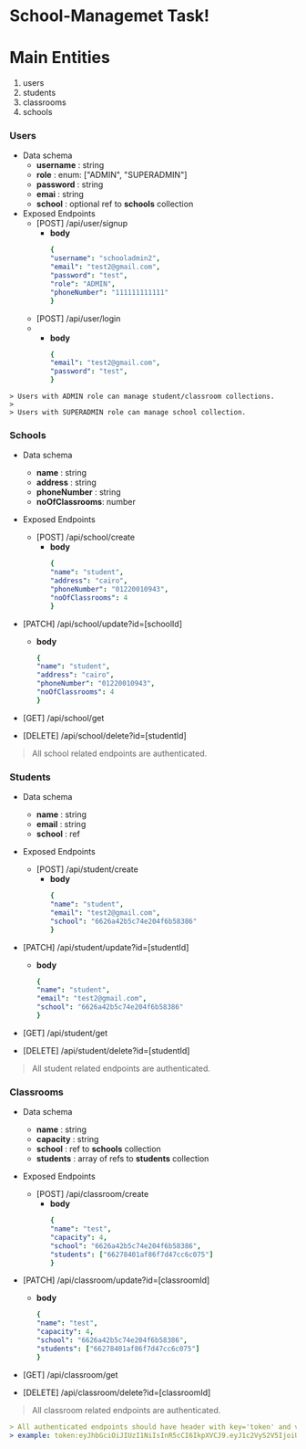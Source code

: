 # School-Managemet Task!

# Main Entities
1. users 
2. students 
3. classrooms
4. schools

### Users
* Data schema
	* **username** : string
	* **role** : enum: ["ADMIN", "SUPERADMIN"]
	* **password** : string
	* **emai** : string
	* **school** :  optional ref to **schools** collection
* Exposed Endpoints
  * [POST] /api/user/signup
	  * **body**
		```yaml
		{
		"username": "schooladmin2",
		"email": "test2@gmail.com",
		"password": "test",
		"role": "ADMIN",
		"phoneNumber": "111111111111"
		}
		```
  * [POST] /api/user/login
  * * **body**
		```yaml
		{
		"email": "test2@gmail.com",
		"password": "test",
		}
		```
```
> Users with ADMIN role can manage student/classroom collections.
>
> Users with SUPERADMIN role can manage school collection.
```

### Schools
* Data schema
	* **name** : string
	* **address** : string
	* **phoneNumber** :  string
	* **noOfClassrooms**: number
	
* Exposed Endpoints
  * [POST] /api/school/create
	  * **body**
		```yaml
		{
		"name": "student",
		"address": "cairo",
		"phoneNumber": "01220010943",
		"noOfClassrooms": 4
		}
		```
* [PATCH] /api/school/update?id=[schoolId]
	 * **body**
		```yaml
		{
		"name": "student",
		"address": "cairo",
		"phoneNumber": "01220010943",
		"noOfClassrooms": 4
		}
		```
* [GET] /api/school/get
* [DELETE] /api/school/delete?id=[studentId]
> All school related endpoints are authenticated.

### Students
* Data schema
	* **name** : string
	* **email** : string
	* **school** :  ref
	
* Exposed Endpoints
  * [POST] /api/student/create
	  * **body**
		```yaml
		{
		"name": "student",
		"email": "test2@gmail.com",
		"school": "6626a42b5c74e204f6b58386"
		}
		```
* [PATCH] /api/student/update?id=[studentId]
	 * **body**
		```yaml
		{
		"name": "student",
		"email": "test2@gmail.com",
		"school": "6626a42b5c74e204f6b58386"
		}
		```
* [GET] /api/student/get
* [DELETE] /api/student/delete?id=[studentId]
> All student related endpoints are authenticated.

### Classrooms
* Data schema
	* **name** : string
	* **capacity** : string
	* **school** :  ref to **schools** collection
	* **students** :  array of refs to **students** collection
	
* Exposed Endpoints
  * [POST] /api/classroom/create
	  * **body**
		```yaml
		{
		"name": "test",
		"capacity": 4,
		"school": "6626a42b5c74e204f6b58386",
		"students": ["66278401af86f7d47cc6c075"]
		}
		```
* [PATCH] /api/classroom/update?id=[classroomId]
	 * **body**
		```yaml
		{
		"name": "test",
		"capacity": 4,
		"school": "6626a42b5c74e204f6b58386",
		"students": ["66278401af86f7d47cc6c075"]
		}
		```
* [GET] /api/classroom/get
* [DELETE] /api/classroom/delete?id=[classroomId]
> All classroom related endpoints are authenticated.

```yaml
> All authenticated endpoints should have header with key='token' and value=token obtained from login or signup endpoint
> example: token:eyJhbGciOiJIUzI1NiIsInR5cCI6IkpXVCJ9.eyJ1c2VyS2V5IjoiU1VQRVJBRE1JTiIsInVzZXJJZCI6IjY2MjdkOWQ4ZjEzN2M5ODQ5Y2EwMWNlOCIsImlhdCI6MTcxMzg4NzcwNSwiZXhwIjoxODA4NTYwNTA1fQ.MK_V8RnsmSjqmoyP5waTXH9IQ4s7Bu7t1QEXO0Y6rWWW
```